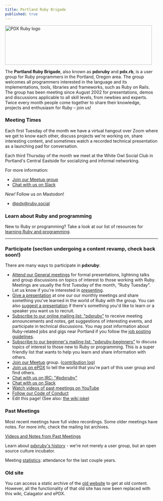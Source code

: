 ```yaml
---
title: Portland Ruby Brigade
published: true
---
```


<img src="img/logo.gif" alt="PDX Ruby logo" width="484" height="130" class="center" />

The **Portland Ruby Brigade**, also known as **pdxruby** and **pdx.rb**,
is a user group for Ruby programmers in the Portland, Oregon area. The
group welcomes all programmers interested in the language and its
implementations, tools, libraries and frameworks, such as Ruby on Rails.
The group has been meeting since August 2002 for presentations, demos
and discussions applicable to all skill levels, from newbies and
experts. Twice every month people come together to share their knowledge,
projects and enthusiasm for Ruby – join us!

### Meeting Times

Each first Tuesday of the month we have a virtual hangout over Zoom where we get to know each other, discuss projects we're working on, share interesting content, and sometimes watch a recorded technical presentation as a launching pad for conversation.

Each third Thursday of the month we meet at the White Owl Social Club in Portland's Central Eastside for socializing and informal networking.

For more information:

-  [Join our Meetup group](http://www.meetup.com/Portland-Ruby-Brigade/)
-  [Chat with us on Slack](https://pdxruby.slack.com)

_New!_ Follow us on Mastodon!

- [@pdx@ruby.social](https://ruby.social/@pdx)

### Learn about Ruby and programming

New to Ruby or programming? Take a look at our list of resources for [learning Ruby and programming](/learn).

----

### Participate (section undergoing a content revamp, check back soon!)

There are many ways to participate in **pdxruby**:

-   [Attend our General meetings](http://calagator.org/events/search?query=pdxruby)
    for formal presentations, lightning talks
    and group discussions on topics of interest to those working
    with Ruby. Meetings are usually the first Tuesday of the month,
    “Ruby Tuesday”. Let us know if you're interested in
    [presenting](/present).
-   [Give a presentation](/present) at one our our monthly
    meetings and share something you've learned in the world of Ruby
    with the group. You can also [suggest a presentation](/suggested-presentations) if
    there's something you'd like to learn or a speaker you want us to
    recruit.
-   [Subscribe to our online mailing list: "pdxruby"](http://groups.google.com/group/pdxruby)
    to receive meeting announcements and notes, get suggestions of
    interesting events, and participate in technical discussions. You
    may post information about Ruby-related jobs and gigs near Portland
    if you follow the [job posting guidelines](/job-guidelines "job guidelines").
-   [Subscribe to our beginner's mailing list: "pdxruby-beginners"](http://groups.google.com/group/pdxruby-beginners)
    to discuss topics of interest to those new to Ruby or programming.
    This is a super friendly list that wants to help you learn and share
    information with others.
-   [Join our Meetup](http://www.meetup.com/Portland-Ruby-Brigade/)
    group. ([contribution log](/contributions))
-   [Join us on ePDX](http://epdx.org/groups/pdxruby)
    to tell the world that you're part of this user group and find
    others.
-   [Chat with us on IRC: "\#pdxruby"](irc://irc.freenode.net/#pdxruby)
-   [Chat with us on Slack](https://pdxruby.slack.com)
-   [Watch videos of past meetings on YouTube](https://www.youtube.com/channel/UCgEEluMvb1Fp3FExqh-YZmw)
-   [Follow our Code of Conduct](/CONDUCT)
-   Edit this page! (See also: [the wiki joke](/wikijoke))

### Past Meetings

Most recent meetings have full video recordings. Some older meetings
have notes. For more info, check the mailing list archives.

[Videos and Notes from Past Meetings](/past-meetings)

Learn about [pdxruby's history](/history) - we're not merely a
user group, but an open source culture incubator.

Meeting [statistics](/statistics): attendance for the last
couple years.

### Old site

You can access a static archive of the [old website](/old) to get at old
content. However, all the functionality of that old site has now been
replaced with this wiki, Calagator and ePDX.
